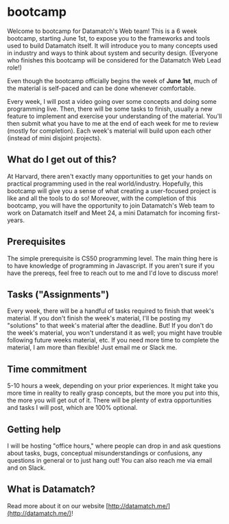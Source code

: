 # bootcamp

Welcome to bootcamp for Datamatch's Web team! This is a 6 week bootcamp, starting June 1st, to expose you to the frameworks and tools used to build Datamatch itself. It will introduce you to many concepts used in industry and ways to think about system and security design. (Everyone who finishes this bootcamp will be considered for the Datamatch Web Lead role!)

Even though the bootcamp officially begins the week of **June 1st**, much of the material is self-paced and can be done whenever comfortable.

Every week, I will post a video going over some concepts and doing some programming live. Then, there will be some tasks to finish, usually a new feature to implement and exercise your understanding of the material. You'll then submit what you have to me at the end of each week for me to review (mostly for completion). Each week's material will build upon each other (instead of mini disjoint projects).

## What do I get out of this?
At Harvard, there aren't exactly many opportunities to get your hands on practical programming used in the real world/industry. Hopefully, this bootcamp will give you a sense of what creating a user-focused project is like and all the tools to do so! Moreover, with the completion of this bootcamp, you will have the opportunity to join Datamatch's Web team to work on Datamatch itself and Meet 24, a mini Datamatch for incoming first-years.

## Prerequisites
The simple prerequisite is CS50 programming level. The main thing here is to have knowledge of programming in Javascript. If you aren't sure if you have the prereqs, feel free to reach out to me and I'd love to discuss more!

## Tasks ("Assignments")
Every week, there will be a handful of tasks required to finish that week's material. If you don't finish the week's material, I'll be posting my "solutions" to that week's material after the deadline. But! If you don't do the week's material, you won't understand it as well; you might have trouble following future weeks material, etc. If you need more time to complete the material, I am more than flexible! Just email me or Slack me.

## Time commitment
5-10 hours a week, depending on your prior experiences. It might take you more time in reality to really grasp concepts, but the more you put into this, the more you will get out of it. There will be plenty of extra opportunities and tasks I will post, which are 100% optional.

## Getting help
I will be hosting "office hours," where people can drop in and ask questions about tasks, bugs, conceptual misunderstandings or confusions, any questions in general or to just hang out! You can also reach me via email and on Slack.

## What is Datamatch?
Read more about it on our website [http://datamatch.me/](http://datamatch.me/)!
